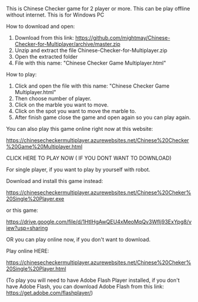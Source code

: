 This is Chinese Checker game for 2 player or more.
This can be play offline without internet.
This is for Windows PC

How to download and open:
1. Download from this link: https://github.com/mightmay/Chinese-Checker-for-Multiplayer/archive/master.zip
2. Unzip and extract the file Chinese-Checker-for-Multiplayer.zip
3. Open the extracted folder
4. File with this name: "Chinese Checker Game Multiplayer.html"

How to play:
1. Click and open the file with this name: "Chinese Checker Game Multiplayer.html"
2. Then choose number of player.
3. Click on the marble you want to move.
4. Click on the spot you want to move the marble to.
4. After finish game close the game and open again so you can play again.


You can also play this game online right now at this website:

https://chinesecheckermultiplayer.azurewebsites.net/Chinese%20Checker%20Game%20Multiplayer.html



CLICK HERE TO PLAY NOW ( IF YOU DONT WANT TO DOWNLOAD)





For single player, if you want to play by yourself with robot.

Download and install this game instead:

https://chinesecheckermultiplayer.azurewebsites.net/Chinese%20Cheker%20Single%20Player.exe



or this game:

https://drive.google.com/file/d/1HtIHgAwQEU4xMeoMqQv3WfIj93ExYpg8/view?usp=sharing



OR you can play online now, if you don't want to download.

Play online HERE:

https://chinesecheckermultiplayer.azurewebsites.net/Chinese%20Cheker%20Single%20Player.html





(To play you will need to have Adobe Flash Player installed, if you don't have Adobe Flash, you can download Adobe Flash from this link: https://get.adobe.com/flashplayer/)
